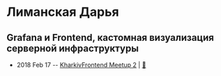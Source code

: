 # Лиманская Дарья

## Grafana и Frontend, кастомная визуализация серверной инфраструктуры
- 2018 Feb 17 -- [KharkivFrontend Meetup 2](https://youtu.be/ZyUHzLylcGA)  | [:notebook:](https://drive.google.com/drive/folders/1qGsqMzZlNzL1-8QJWyj-4AOY9kAXiKYN)  
